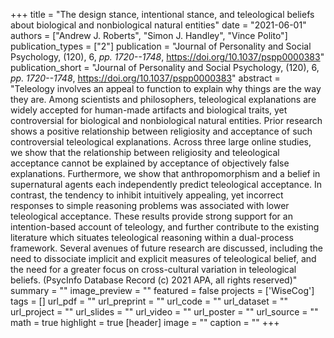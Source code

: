 +++
title = "The design stance, intentional stance, and teleological beliefs about biological and nonbiological natural entities"
date = "2021-06-01"
authors = ["Andrew J. Roberts", "Simon J. Handley", "Vince Polito"]
publication_types = ["2"]
publication = "Journal of Personality and Social Psychology, (120), 6, _pp. 1720--1748_, https://doi.org/10.1037/pspp0000383"
publication_short = "Journal of Personality and Social Psychology, (120), 6, _pp. 1720--1748_, https://doi.org/10.1037/pspp0000383"
abstract = "Teleology involves an appeal to function to explain why things are the way they are. Among scientists and philosophers, teleological explanations are widely accepted for human-made artifacts and biological traits, yet controversial for biological and nonbiological natural entities. Prior research shows a positive relationship between religiosity and acceptance of such controversial teleological explanations. Across three large online studies, we show that the relationship between religiosity and teleological acceptance cannot be explained by acceptance of objectively false explanations. Furthermore, we show that anthropomorphism and a belief in supernatural agents each independently predict teleological acceptance. In contrast, the tendency to inhibit intuitively appealing, yet incorrect responses to simple reasoning problems was associated with lower teleological acceptance. These results provide strong support for an intention-based account of teleology, and further contribute to the existing literature which situates teleological reasoning within a dual-process framework. Several avenues of future research are discussed, including the need to dissociate implicit and explicit measures of teleological belief, and the need for a greater focus on cross-cultural variation in teleological beliefs. (PsycInfo Database Record (c) 2021 APA, all rights reserved)"
summary = ""
image_preview = ""
featured = false
projects = ['WiseCog']
tags = []
url_pdf = ""
url_preprint = ""
url_code = ""
url_dataset = ""
url_project = ""
url_slides = ""
url_video = ""
url_poster = ""
url_source = ""
math = true
highlight = true
[header]
image = ""
caption = ""
+++
